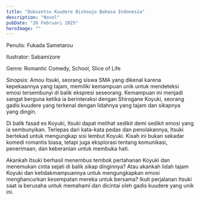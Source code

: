 ```yaml
---
title: "Dokuzetsu Kuudere Bishoujo Bahasa Indonesia"
description: "Novel"
pubDate: "26 Februari 2025"
heroImage: ""
---
```


Penulis: Fukada Sametarou

Ilustrator: Sabamizore

Genre: Romantic Comedy, School, Slice of Life

Sinopsis: Amou Itsuki, seorang siswa SMA yang dikenal karena kepekaannya yang tajam, memiliki kemampuan unik untuk mendeteksi emosi tersembunyi di balik ekspresi seseorang. Kemampuan ini menjadi sangat berguna ketika ia berinteraksi dengan Shirogane Koyuki, seorang gadis kuudere yang terkenal dengan lidahnya yang tajam dan sikapnya yang dingin.

Di balik fasad es Koyuki, Itsuki dapat melihat sedikit demi sedikit emosi yang ia sembunyikan. Terlepas dari kata-kata pedas dan penolakannya, Itsuki bertekad untuk mengungkap sisi lembut Koyuki. Kisah ini bukan sekadar komedi romantis biasa, tetapi juga eksplorasi tentang komunikasi, penerimaan, dan keberanian untuk membuka hati.

Akankah Itsuki berhasil menembus tembok pertahanan Koyuki dan menemukan cinta sejati di balik sikap dinginnya? Atau akankah lidah tajam Koyuki dan ketidakmampuannya untuk mengungkapkan emosi menghancurkan kesempatan mereka untuk bersama? Ikuti perjalanan Itsuki saat ia berusaha untuk memahami dan dicintai oleh gadis kuudere yang unik ini.
